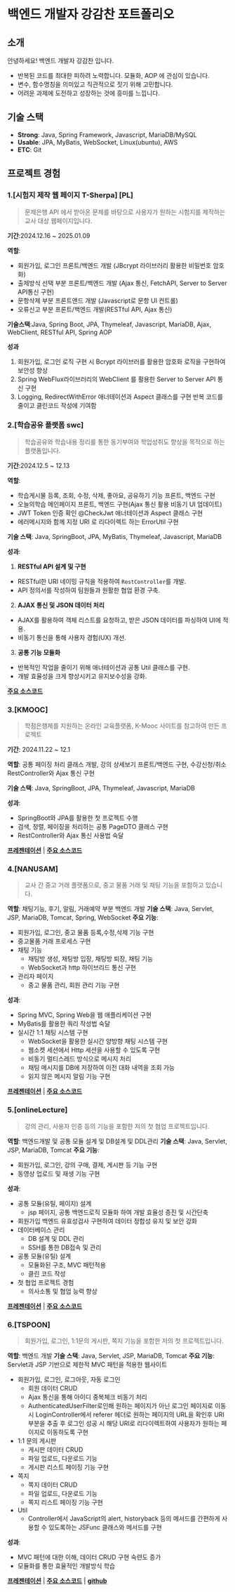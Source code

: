 # 백엔드 개발자 강감찬 포트폴리오

## 소개
안녕하세요! 백엔드 개발자 강감찬 입니다.
- 반복된 코드를 최대한 피하려 노력합니다. 모듈화, AOP 에 관심이 있습니다.
- 변수, 함수명칭을 의미있고 직관적으로 짓기 위해 고민합니다.
- 어려운 과제에 도전하고 성장하는 것에 흥미를 느낍니다.

## 기술 스택
- **Strong**: Java, Spring Framework, Javascript, MariaDB/MySQL
- **Usable**: JPA, MyBatis, WebSocket, Linux(ubuntu), AWS
- **ETC**: Git

## 프로젝트 경험

### 1.[시험지 제작 웹 페이지 T-Sherpa] [PL]
> 문제은행 API 에서 받아온 문제를 바탕으로 사용자가 원하는 시험지를 제작하는 교사 대상 웹페이지입니다.

**기간**:2024.12.16 ~ 2025.01.09

**역할**:
 - 회원가입, 로그인 프론트/백엔드 개발 (JBcrypt 라이브러리 활용한 비밀번호 암호화)
 - 출제방식 선택 부분 프론트/백엔드 개발 (Ajax 통신, FetchAPI, Server to Server API통신 구현)
 - 문항삭제 부분 프론트엔드 개발 (Javascript로 문항 UI 컨트롤)
 - 오류신고 부분 프론트/백엔드 개발(RESTful API, Ajax 통신)

**기술스택**:Java, Spring Boot, JPA, Thymeleaf, Javascript, MariaDB, Ajax, WebClient, RESTful API, Spring AOP

**성과**
1. 회원가입, 로그인 로직 구현 시 Bcrypt 라이브러를 활용한 암호화 로직을 구현하여 보안성 향상
2. Spring WebFlux라이브러리의 WebClient 를 활용한 Server to Server API 통신 구현
3. Logging, RedirectWithError 애너테이션과 Aspect 클래스를 구현 반복 코드를 줄이고 클린코드 작성에 기여함

   
### 2.[학습공유 플랫폼 swc]
> 학습공유와 학습내용 정리를 통한 동기부여와 학업성취도 향상을 목적으로 하는 플랫폼입니다.

**기간**:2024.12.5 ~ 12.13

**역할**: 
 - 학습게시물 등록, 조회, 수정, 삭제, 좋아요, 공유하기 기능 프론트, 백엔드 구현
 - 오늘의학습 메인페이지 프론트, 백엔드 구현(Ajax 통신 활용 비동기 UI 업데이트)
 - JWT Token 인증 확인 @CheckJwt 애너테이션과 Aspect 클래스 구현
 - 에러메시지와 함께 지정 URI 로 리다이렉트 하는 ErrorUtil 구현
 
**기술 스택**: Java, SpringBoot, JPA, MyBatis, Thymeleaf, Javascript, MariaDB
 
**성과**:
 1. **RESTful API 설계 및 구현**  
   - RESTful한 URI 네이밍 규칙을 적용하여 `RestController`를 개발.  
   - API 정의서를 작성하여 팀원들과 원활한 협업 환경 구축.

 2. **AJAX 통신 및 JSON 데이터 처리**  
   - AJAX를 활용하여 객체 리스트를 요청하고, 받은 JSON 데이터를 파싱하여 UI에 적용.  
   - 비동기 통신을 통해 사용자 경험(UX) 개선.

 3. **공통 기능 모듈화**  
   - 반복적인 작업을 줄이기 위해 애너테이션과 공통 Util 클래스를 구현.  
   - 개발 효율성을 크게 향상시키고 유지보수성을 강화.
     
 **[주요 소스코드](project/swc/swc.md)** 

### 3.[KMOOC]
> 학점은행제를 지원하는 온라인 교육플랫폼, K-Mooc 사이트를 참고하여 만든 프로젝트

**기간**: 2024.11.22 ~ 12.1

**역할**: 공통 페이징 처리 클래스 개발, 강의 상세보기 프론트/백엔드 구현, 수강신청/취소 RestController와 Ajax 통신 구현

**기술 스택**: Java, SpringBoot, JPA, Thymeleaf, Javascript, MariaDB

**성과**: 
- SpringBoot와 JPA를 활용한 첫 프로젝트 수행
- 검색, 정렬, 페이징을 처리하는 공통 PageDTO 클래스 구현
- RestController와 Ajax 통신 사용법 숙달

**[프레젠테이션](project/kmooc/kmooc_project.pdf)** | **[주요 소스코드](project/kmooc/kmooc.md)** 


### 4.[NANUSAM]

>교사 간 중고 거래 플랫폼으로, 중고 물품 거래 및 채팅 기능을 포함하고 있습니다.

**역할**: 채팅기능, 후기,  알림, 거래예약 부분 백엔드 개발 
**기술 스택**: Java, Servlet, JSP, MariaDB, Tomcat, Spring, WebSocket
**주요 기능**:
- 회원가입, 로그인, 중고 물품 등록,수정,삭제 기능 구현
- 중고물품 거래 프로세스 구현
- 채팅 기능
  - 채팅방 생성, 채팅방 입장, 채팅방 퇴장, 채팅 기능
  - WebSocket과 http 하이브리드 통신 구현
- 관리자 페이지
  - 중고 물품 관리, 회원 관리 기능 구현

**성과**:
- Spring MVC, Spring Web을 웹 애플리케이션 구현
- MyBatis를 활용한 쿼리 작성법 숙달
- 실시간 1:1 채팅 시스템 구현
  - WebSocket을 활용한 실시간 양방향 채팅 시스템 구현
  - 웹소켓 세션에서 Http 세션을 사용할 수 있도록 구현
  - 비동기 멀티스레드 방식으로 메시지 처리
  - 채팅 메시지를 DB에 저장하여 이전 대화 내역을 조회 가능
  - 읽지 않은 메시지 알림 기능 구현

**[프레젠테이션](project/eduSecond/eduSecond_project.pdf)** | **[주요 소스코드](project/nanusam/nanusam_project.md)** 

### 5.[onlineLecture]
> 강의 관리, 사용자 인증 등의 기능을 포함한 저의 첫 협업 프로젝트입니다.

**역할**: 백엔드개발 및 공통 모듈 설계 및 DB설계 및 DDL관리
**기술 스택**: Java, Servlet, JSP, MariaDB, Tomcat
**주요 기능**:
- 회원가입, 로그인, 강의 구매, 결제, 게시판 등 기능 구현
- 동영상 업로드 및 재생 기능 구현

**성과**:
-  공통 모듈(유틸, 페이지) 설계
	- jsp 페이지, 공통 백엔드로직 모듈화 하여 개발 효율성 증진 및 시간단축
-  회원가입 백엔드 유효성검사 구현하여 데이터 정합성 유지 및 보안 강화
- 데이터베이스 관리
  - DB 설계 및 DDL 관리
  - SSH를 통한 DB접속 및 관리
- 공통 모듈(유틸) 설계
  - 모듈화된 구조, MVC 패턴적용
  - 클린 코드 작성
- 첫 협업 프로젝트 경험
  - 의사소통 및 협업 능력 향상

**[프레젠테이션](project/onlineLecture/onlinLecture_project.pdf)** | **[주요 소스코드](project/onlineLecture/onlineLecture_project.md)** 

### 6.[TSPOON]
> 회원가입, 로그인, 1:1문의 게시판, 쪽지 기능을 포함한 저의 첫 프로젝트입니다.

**역할**: 백엔드 개발
**기술 스택**: Java, Servlet, JSP, MariaDB, Tomcat
**주요 기능**: Servlet과 JSP 기반으로 제한적 MVC 패턴을 적용한 웹사이트
- 회원가입, 로그인, 로그아웃, 자동 로그인
  - 회원 데이터 CRUD
  - Ajax 통신을 통해 아이디 중복체크 비동기 처리
  - AuthenticatedUserFilter로인해 원하는 페이지가 아닌 로그인 페이지로 이동 시
    LoginController에서 referer 헤더로 원하는 페이지의 URL을 확인후 URI부분을 추출 후
    로그인 성공 시 해당 URI로 리다이렉트하여 사용자가 원하는 페이지로 이동하도록 구현
- 1:1 문의 게시판
  - 게시판 데이터 CRUD
  - 파일 업로드, 다운로드 기능
  - 게시판 리스트 페이징 기능 구현
- 쪽지
  - 쪽지 데이터 CRUD
  - 파일 업로드, 다운로드 기능
  - 쪽지 리스트 페이징 기능 구현
- Util
  - Controller에서 JavaScript의 alert, historyback 등의 메서드를 간편하게
    사용할 수 있도록하는 JSFunc 클래스와 메서드를 구현

**성과**:
- MVC 패턴에 대한 이해, 데이터 CRUD 구현 숙련도 증가
- 모듈화를 통한 효율적인 개발방식 학습

**[프레젠테이션](project/tspoon/강감찬_tspoon_ppt.pdf)** | **[주요 소스코드](project/tspoon/강감찬_tspoon_project.md)** | **[github](https://github.com/kangkamchan/Portfolio/tree/main/project/tspoon)**
